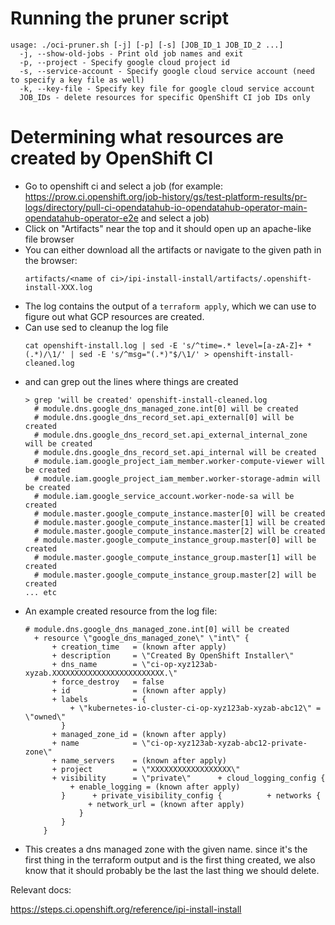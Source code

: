 # Running the pruner script

```
usage: ./oci-pruner.sh [-j] [-p] [-s] [JOB_ID_1 JOB_ID_2 ...]
  -j, --show-old-jobs - Print old job names and exit
  -p, --project - Specify google cloud project id
  -s, --service-account - Specify google cloud service account (need to specify a key file as well)
  -k, --key-file - Specify key file for google cloud service account
  JOB_IDs - delete resources for specific OpenShift CI job IDs only
```

# Determining what resources are created by OpenShift CI

- Go to openshift ci and select a job (for example: https://prow.ci.openshift.org/job-history/gs/test-platform-results/pr-logs/directory/pull-ci-opendatahub-io-opendatahub-operator-main-opendatahub-operator-e2e and select a job)
- Click on "Artifacts" near the top and it should open up an apache-like file browser
- You can either download all the artifacts or navigate to the given path in the browser:
  ```
  artifacts/<name of ci>/ipi-install-install/artifacts/.openshift-install-XXX.log
  ```
- The log contains the output of a `terraform apply`, which we can use to figure out what GCP resources are created.
- Can use sed to cleanup the log file
  ```
  cat openshift-install.log | sed -E 's/^time=.* level=[a-zA-Z]+ *(.*)/\1/' | sed -E 's/^msg="(.*)"$/\1/' > openshift-install-cleaned.log
  ```
- and can grep out the lines where things are created
  ```
  > grep 'will be created' openshift-install-cleaned.log
    # module.dns.google_dns_managed_zone.int[0] will be created
    # module.dns.google_dns_record_set.api_external[0] will be created
    # module.dns.google_dns_record_set.api_external_internal_zone will be created
    # module.dns.google_dns_record_set.api_internal will be created
    # module.iam.google_project_iam_member.worker-compute-viewer will be created
    # module.iam.google_project_iam_member.worker-storage-admin will be created
    # module.iam.google_service_account.worker-node-sa will be created
    # module.master.google_compute_instance.master[0] will be created
    # module.master.google_compute_instance.master[1] will be created
    # module.master.google_compute_instance.master[2] will be created
    # module.master.google_compute_instance_group.master[0] will be created
    # module.master.google_compute_instance_group.master[1] will be created
    # module.master.google_compute_instance_group.master[2] will be created
  ... etc
  ```
- An example created resource from the log file:
  ```
  # module.dns.google_dns_managed_zone.int[0] will be created
    + resource \"google_dns_managed_zone\" \"int\" {
        + creation_time   = (known after apply)
        + description     = \"Created By OpenShift Installer\"
        + dns_name        = \"ci-op-xyz123ab-xyzab.XXXXXXXXXXXXXXXXXXXXXXXXX.\"
        + force_destroy   = false
        + id              = (known after apply)
        + labels          = {
            + \"kubernetes-io-cluster-ci-op-xyz123ab-xyzab-abc12\" = \"owned\"
          }
        + managed_zone_id = (known after apply)
        + name            = \"ci-op-xyz123ab-xyzab-abc12-private-zone\"
        + name_servers    = (known after apply)
        + project         = \"XXXXXXXXXXXXXXXXXX\"
        + visibility      = \"private\"      + cloud_logging_config {
            + enable_logging = (known after apply)
          }      + private_visibility_config {          + networks {
                + network_url = (known after apply)
              }
          }
      } 
  ```
- This creates a dns managed zone with the given name. since it's the first thing in the terraform output and is the first thing created, we also know that it should probably be the last the last thing we should delete.


Relevant docs:

https://steps.ci.openshift.org/reference/ipi-install-install

